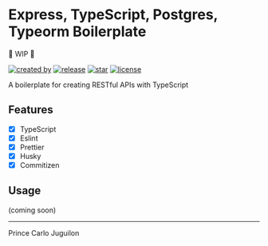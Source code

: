 # Express, TypeScript, Postgres, Typeorm Boilerplate

🚧 WIP 🚧

[![created by](https://img.shields.io/badge/created%20by-Prince%20Carlo%20Juguilon-blue.svg?longCache=true&style=flat-square)](https://github.com/princejoogie)
[![release](https://img.shields.io/github/release/princejoogie/expressts-typeorm-bp.svg?style=flat-square)](https://github.com/princejoogie/expressts-typeorm-bp/releases)
[![star](https://img.shields.io/github/stars/princejoogie/expressts-typeorm-bp.svg?style=flat-square)](https://github.com/princejoogie/expressts-typeorm-bp/stargazers)
[![license](https://img.shields.io/github/license/princejoogie/expressts-typeorm-bp.svg?style=flat-square)](https://github.com/princejoogie/expressts-typeorm-bp/blob/main/LICENSE)

A boilerplate for creating RESTful APIs with TypeScript

## Features

- [x] TypeScript
- [x] Eslint
- [x] Prettier
- [x] Husky
- [x] Commitizen

## Usage

(coming soon)

---

Prince Carlo Juguilon

[portfolio]: https://princecaarlo.tech/
[twitter]: https://twitter.com/princecaarlo/
[instagram]: https://www.instagram.com/princecaarlo/
[linkedin]: https://www.linkedin.com/in/princejoogie/
